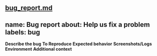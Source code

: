 [bug_report.md](https://github.com/user-attachments/files/22377893/bug_report.md)
---
name: Bug report
about: Help us fix a problem
labels: bug
---
**Describe the bug**
**To Reproduce**
**Expected behavior**
**Screenshots/Logs**
**Environment**
**Additional context**

